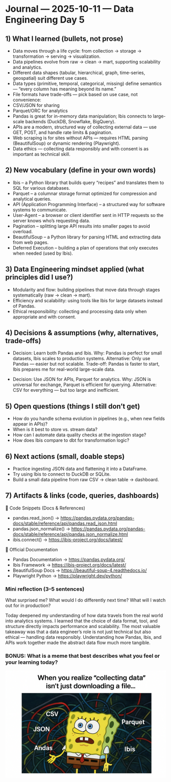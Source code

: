 # Journal — 2025-10-11 — Data Engineering Day 5

## 1) What I learned (bullets, not prose)
- Data moves through a life cycle: from collection → storage → transformation → serving → visualization.
- Data pipelines evolve from raw → clean → mart, supporting scalability and analytics.
- Different data shapes (tabular, hierarchical, graph, time-series, geospatial) suit different use cases.
- Data types (primitive, temporal, categorical, missing) define semantics — “every column has meaning beyond its name.”
- File formats have trade-offs — pick based on use case, not convenience:
- CSV/JSON for sharing
- Parquet/ORC for analytics
- Pandas is great for in-memory data manipulation; Ibis connects to large-scale backends (DuckDB, Snowflake, BigQuery).
- APIs are a modern, structured way of collecting external data — use GET, POST, and handle rate limits & pagination.
- Web scraping is for sites without APIs — requires HTML parsing (BeautifulSoup) or dynamic rendering (Playwright).
- Data ethics — collecting data responsibly and with consent is as important as technical skill.

## 2) New vocabulary (define in your own words)
- Ibis – a Python library that builds query “recipes” and translates them to SQL for various databases.
- Parquet – a columnar storage format optimized for compression and analytical queries.
- API (Application Programming Interface) – a structured way for software systems to communicate.
- User-Agent – a browser or client identifier sent in HTTP requests so the server knows who’s requesting data.
- Pagination – splitting large API results into smaller pages to avoid overload.
- BeautifulSoup – a Python library for parsing HTML and extracting data from web pages.
- Deferred Execution – building a plan of operations that only executes when needed (used by Ibis).

## 3) Data Engineering mindset applied (what principles did I use?)
- Modularity and flow: building pipelines that move data through stages systematically (raw → clean → mart).
- Efficiency and scalability: using tools like Ibis for large datasets instead of Pandas.
- Ethical responsibility: collecting and processing data only when appropriate and with consent.

## 4) Decisions & assumptions (why, alternatives, trade-offs)
- Decision: Learn both Pandas and Ibis.
    Why: Pandas is perfect for small datasets, Ibis scales to production systems.
    Alternative: Only use Pandas — easier but not scalable.
    Trade-off: Pandas is faster to start, Ibis prepares me for real-world large-scale data.

- Decision: Use JSON for APIs, Parquet for analytics.
    Why: JSON is universal for exchange, Parquet is efficient for querying.
    Alternative: CSV for everything — but too large and inefficient.

## 5) Open questions (things I still don’t get)
- How do you handle schema evolution in pipelines (e.g., when new fields appear in APIs)?
- When is it best to store vs. stream data?
- How can I automate data quality checks at the ingestion stage?
- How does Ibis compare to dbt for transformation logic?

## 6) Next actions (small, doable steps)

- Practice ingesting JSON data and flattening it into a DataFrame.
- Try using Ibis to connect to DuckDB or SQLite.
- Build a small data pipeline from raw CSV → clean table → dashboard.

## 7) Artifacts & links (code, queries, dashboards)

📁 Code Snippets (Docs & References)
- pandas.read_json() → https://pandas.pydata.org/pandas-docs/stable/reference/api/pandas.read_json.html
- pandas.json_normalize() → https://pandas.pydata.org/pandas-docs/stable/reference/api/pandas.json_normalize.html
- ibis.connect() → https://ibis-project.org/docs/latest/

🔗 Official Documentation

- Pandas Documentation → https://pandas.pydata.org/
- Ibis Framework → https://ibis-project.org/docs/latest/
- BeautifulSoup Docs → https://beautiful-soup-4.readthedocs.io/
- Playwright Python → https://playwright.dev/python/

### Mini reflection (3–5 sentences)
What surprised me? What would I do differently next time? What will I watch out for in production? 

Today deepened my understanding of how data travels from the real world into analytics systems. I learned that the choice of data format, tool, and structure directly impacts performance and scalability. The most valuable takeaway was that a data engineer’s role is not just technical but also ethical — handling data responsibly. Understanding how Pandas, Ibis, and APIs work together made the abstract data flow much more tangible.

### BONUS: What is a meme that best describes what you feel or your learning today?

![Alt text](../assets/d.png "files?")